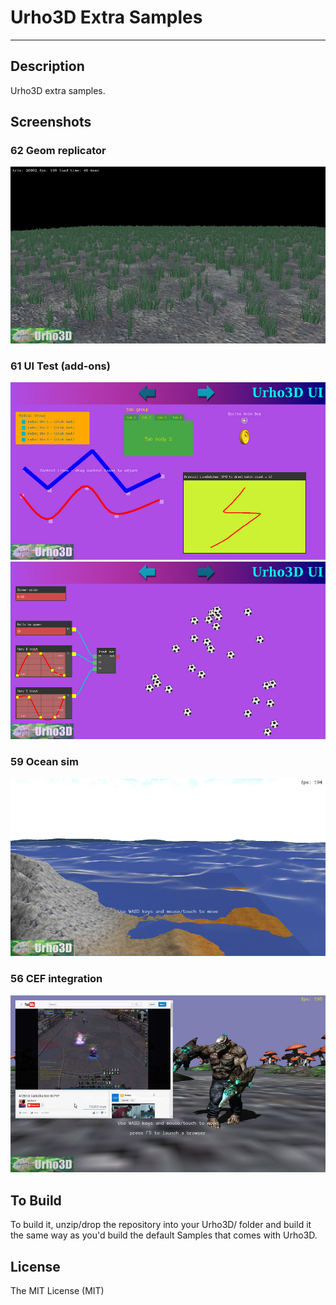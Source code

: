 # Urho3D Extra Samples
-----------------------------------------------------------------------------------

Description
-----------------------------------------------------------------------------------
Urho3D extra samples.


Screenshots
-----------------------------------------------------------------------------------
### 62 Geom replicator
![alt tag](https://github.com/Lumak/Urho3D-Extra-Samples/blob/master/screenshot/replicatedGeom2.jpg)

### 61 UI Test (add-ons)
![alt tag](https://github.com/Lumak/Urho3D-Extra-Samples/blob/master/screenshot/ui1.jpg)
![alt tag](https://github.com/Lumak/Urho3D-Extra-Samples/blob/master/screenshot/ui2.jpg)

### 59 Ocean sim
![alt tag](https://github.com/Lumak/Urho3D-Extra-Samples/blob/master/screenshot/oceansim.jpg)

### 56 CEF integration
![alt tag](https://github.com/Lumak/Urho3D-Extra-Samples/blob/master/screenshot/CEF.jpg)

To Build
-----------------------------------------------------------------------------------
To build it, unzip/drop the repository into your Urho3D/ folder and build it the same way as you'd build the default Samples that comes with Urho3D.

License
-----------------------------------------------------------------------------------
The MIT License (MIT)










